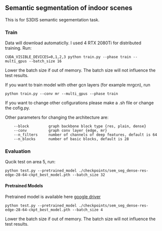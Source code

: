 ## Semantic segmentation of indoor scenes

This is for S3DIS semantic segementation task.


### Train
Data will download automaticlly.
I used 4 RTX 2080Ti for distributed training. Run:
```
CUDA_VISIBLE_DEVICES=0,1,2,3 python train.py --phase train --multi_gpus --batch_size 16
```
Lower the batch size if out of memory. The batch size will not influence the test results.


If you want to train model with other gcn layers (for example mrgcn), run
```
python train.py --conv mr --multi_gpus --phase train
```

If you want to change other cofigurations please make a .sh file or change the cofig.py.

Other parameters for changing the architecture are:
```
    --block         graph backbone block type {res, plain, dense}
    --conv          graph conv layer {edge, mr}
    --n_filters     number of channels of deep features, default is 64
    --n_blocks      number of basic blocks, default is 28
```

### Evaluation
Qucik test on area 5, run:

```
python test.py --pretrained_model ./checkpoints/sem_seg_dense-res-edge-28-64-ckpt_best_model.pth --batch_size 32 
```

#### Pretrained Models
Pretrained model is available here [google driver](https://drive.google.com/open?id=1iAJbHqiNwc4nJlP67sp1xLkl5EtC4PU_)

```
python test.py --pretrained_model ./checkpoints/sem_seg_dense-res-edge-28-64-ckpt_best_model.pth --batch_size 4 
```
Lower the batch size if out of memory. The batch size will not influence the test results.

